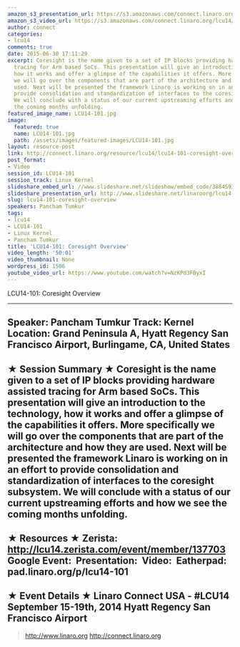 ```yaml
---
amazon_s3_presentation_url: https://s3.amazonaws.com/connect.linaro.org/hkg15/Videos/09-15-Monday/LCU14-101.pdf
amazon_s3_video_url: https://s3.amazonaws.com/connect.linaro.org/lcu14/videos/09-15-Monday/LCU14-101-+Coresight+Overview.mp4
author: connect
categories:
- lcu14
comments: true
date: 2015-06-30 17:11:29
excerpt: Coresight is the name given to a set of IP blocks providing hardware assisted
  tracing for Arm based SoCs. This presentation will give an introduction to the technology,
  how it works and offer a glimpse of the capabilities it offers. More specifically
  we will go over the components that are part of the architecture and how they are
  used. Next will be presented the framework Linaro is working on in an effort to
  provide consolidation and standardization of interfaces to the coresight subsystem.
  We will conclude with a status of our current upstreaming efforts and how we see
  the coming months unfolding.
featured_image_name: LCU14-101.jpg
image:
  featured: true
  name: LCU14-101.jpg
  path: /assets/images/featured-images/LCU14-101.jpg
layout: resource-post
link: http://connect.linaro.org/resource/lcu14/lcu14-101-coresight-overview/
post_format:
- Video
session_id: LCU14-101
session_track: Linux Kernel
slideshare_embed_url: //www.slideshare.net/slideshow/embed_code/38845936
slideshare_presentation_url: http://www.slideshare.net/linaroorg/lcu14-101-coresight-overview
slug: lcu14-101-coresight-overview
speakers: Pancham Tumkur
tags:
- lcu14
- LCU14-101
- Linux Kernel
- Pancham Tumkur
title: 'LCU14-101: Coresight Overview'
video_length: '50:01'
video_thumbnail: None
wordpress_id: 1506
youtube_video_url: https://www.youtube.com/watch?v=NzKPd3FByxI
---
```


LCU14-101: Coresight Overview



---------------------------------------------------

Speaker: Pancham Tumkur
Track: Kernel
Location: Grand Peninsula A, Hyatt Regency San Francisco Airport, Burlingame, CA, United States
---------------------------------------------------

★ Session Summary ★
Coresight is the name given to a set of IP blocks providing hardware assisted tracing for Arm based SoCs. This presentation will give an introduction to the technology, how it works and offer a glimpse of the capabilities it offers. More specifically we will go over the components that are part of the architecture and how they are used. Next will be presented the framework Linaro is working on in an effort to provide consolidation and standardization of interfaces to the coresight subsystem. We will conclude with a status of our current upstreaming efforts and how we see the coming months unfolding.
---------------------------------------------------

★ Resources ★
Zerista: http://lcu14.zerista.com/event/member/137703
Google Event: 
Presentation: 
Video: 
Eatherpad: pad.linaro.org/p/lcu14-101
---------------------------------------------------

★ Event Details ★
Linaro Connect USA - #LCU14
September 15-19th, 2014
Hyatt Regency San Francisco Airport
---------------------------------------------------

> http://www.linaro.org
> http://connect.linaro.org